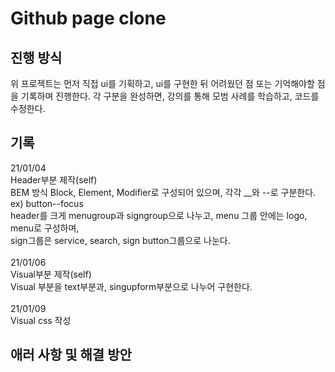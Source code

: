 # Github page clone

## 진행 방식

위 프로젝트는 먼저 직접 ui를 기획하고, ui를 구현한 뒤 어려웠던 점 또는 기억해야할 점을 기록하며 진행한다.
각 구분을 완성하면, 강의를 통해 모범 사례를 학습하고, 코드를 수정한다.

## 기록

21/01/04<br>
Header부분 제작(self)<br>
BEM 방식 Block, Element, Modifier로 구성되어 있으며, 각각 \_\_와 --로 구분한다. <br>
ex) button--focus<br>
header를 크게 menugroup과 signgroup으로 나누고, menu 그룹 안에는 logo, menu로 구성하며, <br>sign그룹은 service, search, sign button그룹으로 나눈다.<br>
<br>
21/01/06<br>
Visual부분 제작(self)<br>
Visual 부분을 text부분과, singupform부분으로 나누어 구현한다.<br>
<br>
21/01/09<br>
Visual css 작성

## 애러 사항 및 해결 방안
